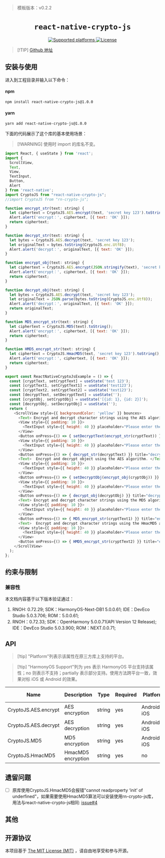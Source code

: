 > 模板版本：v0.2.2

<p align="center">
  <h1 align="center"> <code>react-native-crypto-js</code> </h1>
</p>
<p align="center">
    <a href="https://github.com/imchintan/react-native-crypto-js">
        <img src="https://img.shields.io/badge/platforms-android%20|%20ios%20|%20harmony%20-lightgrey.svg" alt="Supported platforms" />
    </a>
    <a href="https://github.com/imchintan/react-native-crypto-js/blob/master/LICENSE">
        <img src="https://img.shields.io/badge/license-MIT-green.svg" alt="License" />
    </a>
</p>

> [!TIP] [Github 地址](https://github.com/imchintan/react-native-crypto-js)

## 安装与使用

进入到工程目录并输入以下命令：

<!-- tabs:start -->

#### **npm**

```bash
npm install react-native-crypto-js@1.0.0
```

#### **yarn**

```bash
yarn add react-native-crypto-js@1.0.0
```

<!-- tabs:end -->

下面的代码展示了这个库的基本使用场景：

> [!WARNING] 使用时 import 的库名不变。

```js
import React, { useState } from 'react';
import {
  ScrollView,
  Text,
  View,
  TextInput,
  Button,
  Alert
} from 'react-native';
import CryptoJS from "react-native-crypto-js";
//import CryptoJS from "rn-crypto-js";

function encrypt_str(text: string) {
  let ciphertext = CryptoJS.AES.encrypt(text, 'secret key 123').toString();
  Alert.alert('encrypt：', ciphertext, [{ text: 'OK' }]);
  return ciphertext;
}

function decrypt_str(text: string) {
  let bytes = CryptoJS.AES.decrypt(text, 'secret key 123');
  let originalText = bytes.toString(CryptoJS.enc.Utf8);
  Alert.alert('decrypt：', originalText, [{ text: 'OK' }]);
}

function encrypt_obj(text: string) {
  let ciphertext = CryptoJS.AES.encrypt(JSON.stringify(text), 'secret key 123').toString();
  Alert.alert('encrypt：', ciphertext, [{ text: 'OK' }]);
  return ciphertext;
}

function decrypt_obj(text: string) {
  let bytes = CryptoJS.AES.decrypt(text, 'secret key 123');
  let originalText = JSON.parse(bytes.toString(CryptoJS.enc.Utf8));
  Alert.alert('decrypt：', originalText, [{ text: 'OK' }]);
  return originalText;
}

function MD5_encrypt_str(text: string) {
  let ciphertext = CryptoJS.MD5(text).toString();
  Alert.alert('encrypt：', ciphertext, [{ text: 'OK' }]);
  return ciphertext;
}

function HMD5_encrypt_str(text: string) {
  let ciphertext = CryptoJS.HmacMD5(text, 'secret key 123').toString();
  Alert.alert('encrypt：', ciphertext, [{ text: 'OK' }]);
  return ciphertext;
}

export const ReactNativeCryptoJsExample = () => {
  const [cryptText, setCryptText] = useState('test 123');
  const [cryptText1, setCryptText1] = useState('test123');
  const [cryptText2, setCryptText2] = useState('test123');
  const [decryptText, setDecryptText] = useState('');
  const [cryptObj, setCryptObj] = useState('[{id: 1}, {id: 2}]');
  const [decryptObj, setDecryptObj] = useState('');
  return (
    <ScrollView style={{ backgroundColor: 'yellow' }} bounces>
      <Text> Encrypt and decrypt character strings using the AES algorithm. </Text>
      <View style={{ padding: 10 }}>
        <TextInput style={{ height: 40 }} placeholder="Please enter the content." onChangeText={(cryptText: React.SetStateAction<string>) => setCryptText(cryptText)} defaultValue={cryptText} />
      </View>
      <Button onPress={() => { setDecryptText(encrypt_str(cryptText)) }} title="encrypt strings" />
      <View style={{ padding: 10 }}>
        <TextInput style={{ height: 40 }} placeholder="Please enter the content." onChangeText={(decryptText: React.SetStateAction<string>) => setDecryptText(decryptText)} defaultValue={decryptText} />
      </View>
      <Button onPress={() => { decrypt_str(decryptText) }} title="decrypt strings" />
      <Text>  Encrypt and decrypt object using the AES algorithm. </Text>
      <View style={{ padding: 10 }}>
        <TextInput style={{ height: 40 }} placeholder="Please enter the content." onChangeText={(cryptObj: React.SetStateAction<string>) => setCryptObj(cryptObj)} defaultValue={cryptObj} />
      </View>
      <Button onPress={() => { setDecryptObj(encrypt_obj(cryptObj)) }} title="encrypt object" />
      <View style={{ padding: 10 }}>
        <TextInput style={{ height: 40 }} placeholder="Please enter the content." onChangeText={(decryptObj: React.SetStateAction<string>) => setDecryptObj(decryptObj)} defaultValue={decryptObj} />
      </View>
      <Button onPress={() => { decrypt_obj(decryptObj) }} title="decrypt object" />
      <Text> Encrypt and decrypt character strings using the MD5 algorithm. </Text>
      <View style={{ padding: 10 }}>
        <TextInput style={{ height: 40 }} placeholder="Please enter the content." onChangeText={(cryptText1: React.SetStateAction<string>) => setCryptText1(cryptText1)} defaultValue={cryptText1} />
      </View>
      <Button onPress={() => { MD5_encrypt_str(cryptText1) }} title="encrypt" />
      <Text>  Encrypt and decrypt character strings using the HmacMD5 algorithm. </Text>
      <View style={{ padding: 10 }}>
        <TextInput style={{ height: 40 }} placeholder="Please enter the content." onChangeText={(cryptText2: React.SetStateAction<string>) => setCryptText2(cryptText2)} defaultValue={cryptText2} />
      </View>
      <Button onPress={() => { HMD5_encrypt_str(cryptText2) }} title="encrypt" />
    </ScrollView>
  );
};
```

## 约束与限制

### 兼容性

本文档内容基于以下版本验证通过：

1. RNOH: 0.72.29; SDK：HarmonyOS-Next-DB1 5.0.0.61; IDE：DevEco Studio 5.0.3.706; ROM：5.0.0.61;
2. RNOH：0.72.33; SDK：OpenHarmony 5.0.0.71(API Version 12 Release); IDE：DevEco Studio 5.0.3.900; ROM：NEXT.0.0.71;

## API

> [!tip] "Platform"列表示该属性在原三方库上支持的平台。

> [!tip] "HarmonyOS Support"列为 yes 表示 HarmonyOS 平台支持该属性；no 则表示不支持；partially 表示部分支持。使用方法跨平台一致，效果对标 iOS 或 Android 的效果。

| Name             | Description | Type | Required | Platform | HarmonyOS Support |
| -------------------- | --------------- | -------- | -------- | -------- | ----------------- |
| CryptoJS.AES.encrypt | AES encryption | string   | yes      | Android、iOS      | yes               |
| CryptoJS.AES.decrypt | AES decryption | string   | yes      | Android、iOS      | yes               |
| CryptoJS.MD5         | MD5 encryption | string   | yes      | Android、iOS      | yes               |
| CryptoJS.HmacMD5     | HmacMD5 encryption | string   | yes      | no       | no                |

## 遗留问题

- [ ] 原库使用CryptoJS.HmacMD5会报错"cannot readproperty ‘init’ of underfined"，如果需要使用HmacMD5算法可以安装使用rn-crypto-js库，用法与react-native-crypto-js相同: [issue#4](https://github.com/imchintan/react-native-crypto-js/issues/3)

## 其他

## 开源协议

本项目基于 [The MIT License (MIT)](https://github.com/imchintan/react-native-crypto-js/blob/master/LICENSE) ，请自由地享受和参与开源。